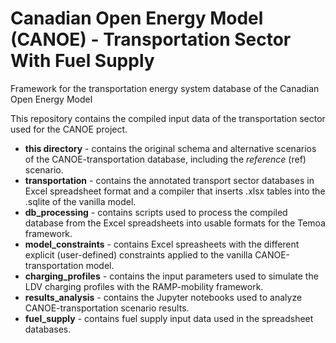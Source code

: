 # Canadian Open Energy Model (CANOE) - Transportation Sector With Fuel Supply
Framework for the transportation energy system database of the Canadian Open Energy Model

This repository contains the compiled input data of the transportation sector used for the CANOE project.
- **this directory** - contains the original schema and alternative scenarios of the CANOE-transportation database, including the _reference_ (ref) scenario. 
- **transportation** - contains the annotated transport sector databases in Excel spreadsheet format and a compiler that inserts .xlsx tables into the .sqlite of the vanilla model.
- **db_processing** - contains scripts used to process the compiled database from the Excel spreadsheets into usable formats for the Temoa framework.
- **model_constraints** - contains Excel spreasheets with the different explicit (user-defined) constraints applied to the vanilla CANOE-transportation model.
- **charging_profiles** - contains the input parameters used to simulate the LDV charging profiles with the RAMP-mobility framework.
- **results_analysis** - contains the Jupyter notebooks used to analyze CANOE-transportation scenario results.
- **fuel_supply** - contains fuel supply input data used in the spreadsheet databases.
